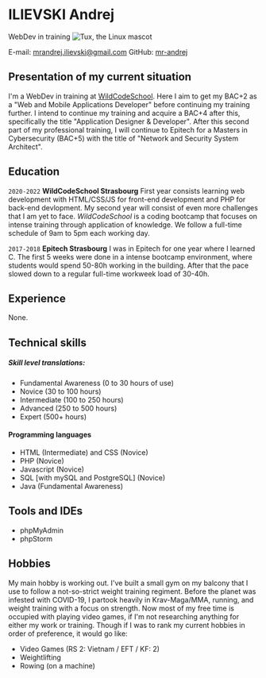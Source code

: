 # ILIEVSKI Andrej
WebDev in training
![Tux, the Linux mascot](https://i.imgur.com/X1boVdL.jpg) 


E-mail: mrandrej.ilievski@gmail.com
GitHub: [mr-andrej](https://github.com/mr-andrej)

## Presentation of my current situation

I'm a WebDev in training at [WildCodeSchool](https://www.wildcodeschool.com/fr-FR/campus/strasbourg). Here I aim to get my BAC+2 as a "Web and Mobile Applications Developer" before continuing my training further. I intend to continue my training and acquire a BAC+4 after this, specifically the title "Application Designer & Developer". After this second part of my professional training, I will continue to Epitech for a Masters in Cybersecurity (BAC+5) with the title of "Network and Security System Architect".

## Education

`2020-2022`
__WildCodeSchool Strasbourg__ First year consists learning web development with HTML/CSS/JS for front-end development and PHP for back-end devlopment. My second year will consist of even more challenges that I am yet to face. *WildCodeSchool* is a coding bootcamp that focuses on intense training through application of knowledge. We follow a full-time schedule of 9am to 5pm each working day.

`2017-2018`
__Epitech Strasbourg__ I was in Epitech for one year where I learned C. The first 5 weeks were done in a intense bootcamp environment, where students would spend 50-80h working in the building. After that the pace slowed down to a regular full-time workweek load of 30-40h.

## Experience
None.

## Technical skills
##### Skill level translations:
* Fundamental Awareness (0 to 30 hours of use)
* Novice (30 to 100 hours) 
* Intermediate (100 to 250 hours) 
* Advanced (250 to 500 hours) 
* Expert (500+ hours) 

#### Programming languages
* HTML (Intermediate) and CSS (Novice)
* PHP (Novice)
* Javascript (Novice)
* SQL [with mySQL and PostgreSQL] (Novice)
* Java (Fundamental Awareness)

## Tools and IDEs
* phpMyAdmin
* phpStorm

## Hobbies
My main hobby is working out. I've built a small gym on my balcony that I use to follow a not-so-strict weight training regiment. Before the planet was infested with COVID-19, I partook heavily in Krav-Maga/MMA, running, and weight training with a focus on strength. Now most of my free time is occupied with playing video games, if I'm not researching anything for either my work or training. Though if I was to rank my current hobbies in order of preference, it would go like:
* Video Games (RS 2: Vietnam / EFT / KF: 2)
* Weightlifting
* Rowing (on a machine)
